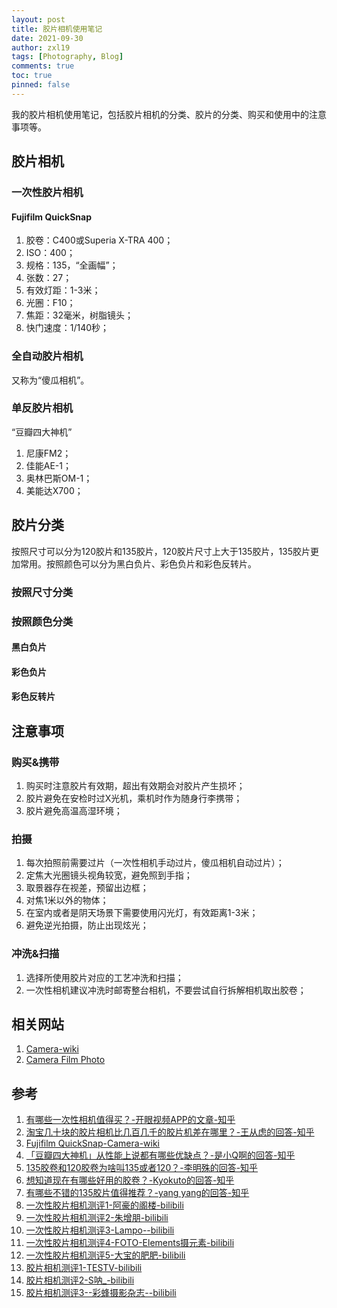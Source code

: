 ```yaml
---
layout: post
title: 胶片相机使用笔记
date: 2021-09-30
author: zxl19
tags: [Photography, Blog]
comments: true
toc: true
pinned: false
---
```


我的胶片相机使用笔记，包括胶片相机的分类、胶片的分类、购买和使用中的注意事项等。

<!-- more -->

## 胶片相机

### 一次性胶片相机

#### Fujifilm QuickSnap

1. 胶卷：C400或Superia X-TRA 400；
2. ISO：400；
3. 规格：135，“全画幅”；
4. 张数：27；
5. 有效灯距：1-3米；
6. 光圈：F10；
7. 焦距：32毫米，树脂镜头；
8. 快门速度：1/140秒；

### 全自动胶片相机

又称为“傻瓜相机”。

### 单反胶片相机

“豆瓣四大神机”

1. 尼康FM2；
2. 佳能AE-1；
3. 奥林巴斯OM-1；
4. 美能达X700；

## 胶片分类

按照尺寸可以分为120胶片和135胶片，120胶片尺寸上大于135胶片，135胶片更加常用。按照颜色可以分为黑白负片、彩色负片和彩色反转片。

### 按照尺寸分类

### 按照颜色分类

#### 黑白负片

#### 彩色负片

#### 彩色反转片

## 注意事项

### 购买&携带

1. 购买时注意胶片有效期，超出有效期会对胶片产生损坏；
2. 胶片避免在安检时过X光机，乘机时作为随身行李携带；
3. 胶片避免高温高湿环境；

### 拍摄

1. 每次拍照前需要过片（一次性相机手动过片，傻瓜相机自动过片）；
2. 定焦大光圈镜头视角较宽，避免照到手指；
3. 取景器存在视差，预留出边框；
4. 对焦1米以外的物体；
5. 在室内或者是阴天场景下需要使用闪光灯，有效距离1-3米；
6. 避免逆光拍摄，防止出现炫光；

### 冲洗&扫描

1. 选择所使用胶片对应的工艺冲洗和扫描；
2. 一次性相机建议冲洗时邮寄整台相机，不要尝试自行拆解相机取出胶卷；

## 相关网站

1. [Camera-wiki](http://camera-wiki.org/)
2. [Camera Film Photo](https://camerafilmphoto.com/)

## 参考

1. [有哪些一次性相机值得买？-开眼视频APP的文章-知乎](https://zhuanlan.zhihu.com/p/95774592)
2. [淘宝几十块的胶片相机比几百几千的胶片机差在哪里？-王从虑的回答-知乎](https://www.zhihu.com/question/370198430/answer/1007999952)
3. [Fujifilm QuickSnap-Camera-wiki](http://camera-wiki.org/wiki/Fujifilm_QuickSnap)
4. [「豆瓣四大神机」从性能上说都有哪些优缺点？-是小Q啊的回答-知乎](https://www.zhihu.com/question/22895635/answer/23025818)
5. [135胶卷和120胶卷为啥叫135或者120？-李明殊的回答-知乎](https://www.zhihu.com/question/449850986/answer/1956764378)
6. [想知道现在有哪些好用的胶卷？-Kyokuto的回答-知乎](https://www.zhihu.com/question/337425773/answer/767710936)
7. [有哪些不错的135胶片值得推荐？-yang yang的回答-知乎](https://www.zhihu.com/question/67153109/answer/249925819)
8. [一次性胶片相机测评1-阿豪的阁楼-bilibili](https://www.bilibili.com/video/BV1XJ411x71L)
9. [一次性胶片相机测评2-朱增朋-bilibili](https://www.bilibili.com/video/BV1ss411H765)
10. [一次性胶片相机测评3-Lampo--bilibili](https://www.bilibili.com/video/BV1oW411v77K)
11. [一次性胶片相机测评4-FOTO-Elements摄元素-bilibili](https://www.bilibili.com/video/BV1j7411o7wQ)
12. [一次性胶片相机测评5-大宝的肥肥-bilibili](https://www.bilibili.com/video/BV13b411c7XZ)
13. [胶片相机测评1-TESTV-bilibili](https://www.bilibili.com/video/BV1NJ411a7ug)
14. [胶片相机测评2-S呐_-bilibili](https://www.bilibili.com/video/BV1hq4y1P736)
15. [胶片相机测评3--彩蜂摄影杂志--bilibili](https://www.bilibili.com/video/BV1b4411Y7tC)
